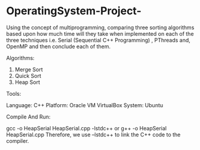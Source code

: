 # OperatingSystem-Project-
Using the concept of multiprogramming, comparing three sorting algorithms based upon how much time will they take when implemented on each of the three techniques i.e. Serial (Sequential C++ Programming) , PThreads and, OpenMP and then conclude each of them.

Algorithms:

1.	Merge Sort
2.	Quick Sort
3.	Heap Sort


Tools:

Language: C++
Platform: Oracle VM VirtualBox
System: Ubuntu 



Compile And Run: 

gcc -o HeapSerial HeapSerial.cpp -lstdc++ or g++ -o HeapSerial HeapSerial.cpp 
Therefore, we use –lstdc++ to link the C++ code to the compiler. 


